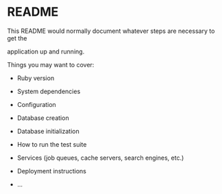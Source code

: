 # README

This README would normally document whatever steps are necessary to get the                     

application up and running.      

Things you may want to cover:                                                                    
                            
* Ruby version          

* System dependencies                                                
                        
* Configuration         

* Database creation  
  
* Database initialization      

* How to run the test suite

* Services (job queues, cache servers, search engines, etc.)

* Deployment instructions
  
* ...
